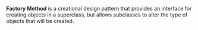 **Factory Method** is a creational design pattern that provides an interface for creating objects in a superclass, but allows subclasses to alter the type of objects that will be created.